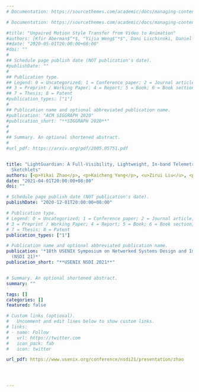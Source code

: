 ```yaml
---
# Documentation: https://sourcethemes.com/academic/docs/managing-content/

# Documentation: https://sourcethemes.com/academic/docs/managing-content/

#title: "Unpaired Motion Style Transfer from Video to Animation"
#authors: [Kfir Aberman$^*$, "Yijia Weng$^*$", Dani Lischinski, Daniel Cohen-Or, Baoquan Chen]
##date: "2020-05-01T20:00:00+08:00"
#doi: ""
#
## Schedule page publish date (NOT publication's date).
#publishDate: ""
#
## Publication type.
## Legend: 0 = Uncategorized; 1 = Conference paper; 2 = Journal article;
## 3 = Preprint / Working Paper; 4 = Report; 5 = Book; 6 = Book section;
## 7 = Thesis; 8 = Patent
#publication_types: ["1"]
#
## Publication name and optional abbreviated publication name.
#publication: "ACM SIGGRAPH 2020"
#publication_short: "**SIGGRAPH 2020**"
#
#
## Summary. An optional shortened abstract.
#
#url_pdf: https://arxiv.org/pdf/2005.05751.pdf


title: "LightGuardian: A Full-Visibility, Lightweight, In-band Telemetry System Using
  Sketchlets"
authors: [<p>Yikai Zhao</p>, <p>Kaicheng Yang</p>, <u>Zirui Liu</u>, <p>Tong Yang</p>, <p>Li Chen</p>, <p>Shiyi Liu</p>, <p>Naiqian Zheng</p>, <p>Ruixin Wang</p>, <p>Hanbo Wu</p>, <p>Yi Wang</p>, <p>Nicholas Zhang</p>]
date: "2021-04-01T20:00:00+08:00"
doi: ""

# Schedule page publish date (NOT publication's date).
publishDate: "2020-12-01T20:00:00+08:00"

# Publication type.
# Legend: 0 = Uncategorized; 1 = Conference paper; 2 = Journal article;
# 3 = Preprint / Working Paper; 4 = Report; 5 = Book; 6 = Book section;
# 7 = Thesis; 8 = Patent
publication_types: ["1"]

# Publication name and optional abbreviated publication name.
publication: '*18th USENIX Symposium on Networked Systems Design and Implementation
  (NSDI 21)*'
publication_short: "**USENIX NSDI 2021**"


# Summary. An optional shortened abstract.
summary: ""

tags: []
categories: []
featured: false

# Custom links (optional).
#   Uncomment and edit lines below to show custom links.
# links:
# - name: Follow
#   url: https://twitter.com
#   icon_pack: fab
#   icon: twitter

url_pdf: https://www.usenix.org/conference/nsdi21/presentation/zhao




---
```

